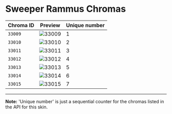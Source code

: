 # Sweeper Rammus Chromas

| Chroma ID | Preview | Unique number |
|---|---|---|
| `33009` | ![33009](https://raw.communitydragon.org/latest/plugins/rcp-be-lol-game-data/global/default/v1/champion-chroma-images/33/33009.png) | 1 |
| `33010` | ![33010](https://raw.communitydragon.org/latest/plugins/rcp-be-lol-game-data/global/default/v1/champion-chroma-images/33/33010.png) | 2 |
| `33011` | ![33011](https://raw.communitydragon.org/latest/plugins/rcp-be-lol-game-data/global/default/v1/champion-chroma-images/33/33011.png) | 3 |
| `33012` | ![33012](https://raw.communitydragon.org/latest/plugins/rcp-be-lol-game-data/global/default/v1/champion-chroma-images/33/33012.png) | 4 |
| `33013` | ![33013](https://raw.communitydragon.org/latest/plugins/rcp-be-lol-game-data/global/default/v1/champion-chroma-images/33/33013.png) | 5 |
| `33014` | ![33014](https://raw.communitydragon.org/latest/plugins/rcp-be-lol-game-data/global/default/v1/champion-chroma-images/33/33014.png) | 6 |
| `33015` | ![33015](https://raw.communitydragon.org/latest/plugins/rcp-be-lol-game-data/global/default/v1/champion-chroma-images/33/33015.png) | 7 |

---

**Note:** 'Unique number' is just a sequential counter for the chromas listed in the API for this skin.